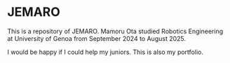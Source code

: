 # JEMARO

This is a repository of JEMARO. 
Mamoru Ota studied Robotics Engineering at University of Genoa from September 2024 to August 2025. 

I would be happy if I could help my juniors. 
This is also my portfolio. 

